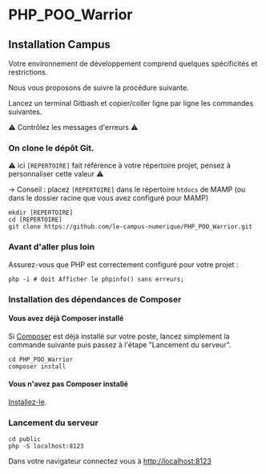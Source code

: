 # PHP_POO_Warrior

## Installation Campus

Votre environnement de développement comprend quelques spécificités et restrictions.

Nous vous proposons de suivre la procédure suivante.

Lancez un terminal Gitbash et copier/coller ligne par ligne les commandes suivantes.

⚠️ Contrôlez les messages d'erreurs ⚠️

### On clone le dépôt Git.

⚠️ ici `[REPERTOIRE]` fait référence à votre répertoire projet, pensez à personnaliser cette valeur ⚠️

→ Conseil : placez `[REPERTOIRE]` dans le répertoire `htdocs` de MAMP (ou dans le dossier racine que vous avez configuré pour MAMP)

```
mkdir [REPERTOIRE]
cd [REPERTOIRE]
git clone https://github.com/le-campus-numerique/PHP_POO_Warrior.git
```

### Avant d'aller plus loin

Assurez-vous que PHP est correctement configuré pour votre projet :

```
php -i # doit Afficher le phpinfo() sans erreurs;
```


### Installation des dépendances de Composer

#### Vous avez déjà Composer installé

Si [Composer](https://getcomposer.org/) est déjà installé sur votre poste, lancez simplement la commande suivante puis passez à l'étape "Lancement du serveur".

```
cd PHP_POO_Warrior
composer install
```

#### Vous n'avez pas Composer installé

[Installez-le](https://getcomposer.org/download/).


### Lancement du serveur 
```
cd public
php -S localhost:8123
```

Dans votre navigateur connectez vous à [http://localhost:8123](http://localhost:8123)
